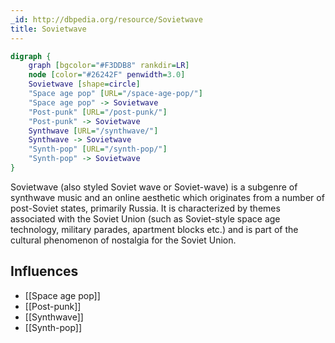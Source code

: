 ```yaml
---
_id: http://dbpedia.org/resource/Sovietwave
title: Sovietwave
---
```


```dot
digraph {
	graph [bgcolor="#F3DDB8" rankdir=LR]
	node [color="#26242F" penwidth=3.0]
	Sovietwave [shape=circle]
	"Space age pop" [URL="/space-age-pop/"]
	"Space age pop" -> Sovietwave
	"Post-punk" [URL="/post-punk/"]
	"Post-punk" -> Sovietwave
	Synthwave [URL="/synthwave/"]
	Synthwave -> Sovietwave
	"Synth-pop" [URL="/synth-pop/"]
	"Synth-pop" -> Sovietwave
}
```

Sovietwave (also styled Soviet wave or Soviet-wave) is a subgenre of synthwave music and an online aesthetic which originates from a number of post-Soviet states, primarily Russia. It is characterized by themes associated with the Soviet Union (such as Soviet-style space age technology, military parades, apartment blocks etc.) and is part of the cultural phenomenon of nostalgia for the Soviet Union.

## Influences
- [[Space age pop]]
- [[Post-punk]]
- [[Synthwave]]
- [[Synth-pop]]
